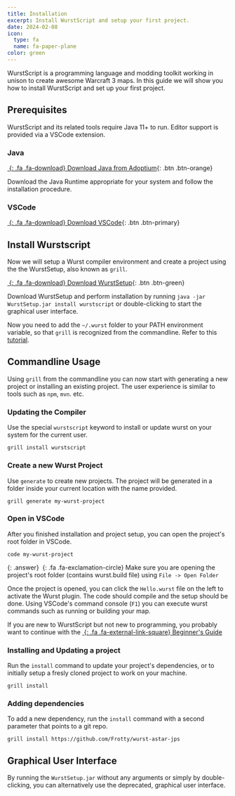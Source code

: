 ```yaml
---
title: Installation
excerpt: Install WurstScript and setup your first project.
date: 2024-02-08
icon:
  type: fa
  name: fa-paper-plane
color: green
---
```


WurstScript is a programming language and modding toolkit working in unison to create awesome Warcraft 3 maps.
In this guide we will show you how to install WurstScript and set up your first project.

## Prerequisites

WurstScript and its related tools require Java 11+ to run. Editor support is provided via a VSCode extension.

### Java

[_&nbsp;_{: .fa .fa-download} Download Java from Adoptium](https://adoptium.net/?variant=openjdk11){: .btn .btn-orange}

Download the Java Runtime appropriate for your system and follow the installation procedure.

### VSCode

[_&nbsp;_{: .fa .fa-download} Download VSCode](https://code.visualstudio.com/){: .btn .btn-primary}

## Install Wurstscript

Now we will setup a Wurst compiler environment and create a project using the the WurstSetup, also known as `grill`.

[_&nbsp;_{: .fa .fa-download} Download WurstSetup](https://grill.wurstlang.org/hudson/job/WurstSetup/lastSuccessfulBuild/artifact/downloads/WurstSetup.jar){: .btn .btn-green}

Download WurstSetup and perform installation by running `java -jar WurstSetup.jar install wurstscript` or double-clicking to start the graphical user interface.

Now you need to add the `~/.wurst` folder to your PATH environment variable, so that `grill` is recognized from the commandline.
Refer to this [tutorial](https://www.java.com/en/download/help/path.xml).

## Commandline Usage

Using `grill` from the commandline you can now start with generating a new project or installing an existing project. The user experience is similar to tools such as `npm`, `mvn`. etc.

### Updating the Compiler

Use the special `wurstscript` keyword to install or update wurst on your system for the current user.

`grill install wurstscript`

### Create a new Wurst Project

Use `generate` to create new projects. The project will be generated in a folder inside your current location with the name provided.

`grill generate my-wurst-project`

### Open in VSCode

After you finished installation and project setup, you can open the project's root folder in VSCode.

`code my-wurst-project`

{: .answer}
_&nbsp;_{: .fa .fa-exclamation-circle} Make sure you are opening the project's root folder (contains wurst.build file) using `File -> Open Folder`

Once the project is opened, you can click the `Hello.wurst` file on the left to activate the Wurst plugin. The code should compile and the setup should be done. Using VSCode's command console (`F1`) you can execute wurst commands such as running or building your map.

If you are new to WurstScript but not new to programming, you probably want to continue with the [_&nbsp;_{: .fa .fa-external-link-square} Beginner's Guide](tutorials/wurstbeginner.html)

### Installing and Updating a project

Run the `install` command to update your project's dependencies, or to initially setup a fresly cloned project to work on your machine.

`grill install`

### Adding dependencies

To add a new dependency, run the `install` command with a second parameter that points to a git repo.

`grill install https://github.com/Frotty/wurst-astar-jps`

## Graphical User Interface

By running the `WurstSetup.jar` without any arguments or simply by double-clicking, you can alternatively use the deprecated, graphical user interface.

